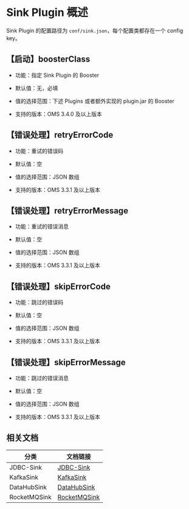 # Sink Plugin 概述

Sink Plugin 的配置路径为 `conf/sink.json`，每个配置类都存在一个 config key。

## 【启动】boosterClass

* 功能：指定 Sink Plugin 的 Booster

* 默认值：无，必填

* 值的选择范围：下述 Plugins 或者额外实现的 plugin.jar 的 Booster

* 支持的版本：OMS 3.4.0 及以上版本

## 【错误处理】retryErrorCode

* 功能：重试的错误码

* 默认值：空

* 值的选择范围：JSON 数组

* 支持的版本：OMS 3.3.1 及以上版本

## 【错误处理】retryErrorMessage

* 功能：重试的错误消息

* 默认值：空

* 值的选择范围：JSON 数组

* 支持的版本：OMS 3.3.1 及以上版本

## 【错误处理】skipErrorCode

* 功能：跳过的错误码

* 默认值：空

* 值的选择范围：JSON 数组

* 支持的版本：OMS 3.3.1 及以上版本

## 【错误处理】skipErrorMessage

* 功能：跳过的错误消息

* 默认值：空

* 值的选择范围：JSON 数组

* 支持的版本：OMS 3.3.1 及以上版本

## 相关文档

|分类|文档链接|
|----|------|
|JDBC-Sink| [JDBC-Sink](../400.sink-plugin/200.jdbc-sink.md)|
|KafkaSink|[KafkaSink](../400.sink-plugin/300.kafka-sink.md)|
|DataHubSink|[DataHubSink](../400.sink-plugin/400.datahub-sink.md)|
|RocketMQSink|[RocketMQSink](../400.sink-plugin/500.rocketmq-sink.md)|
